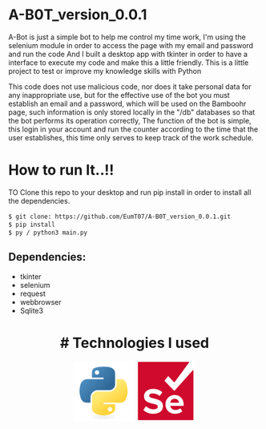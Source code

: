 # A-B0T_version_0.0.1
A-Bot is just a simple bot to help me control my time work, I'm using the selenium module in order to access the page with my email and password and run the code And I built a desktop app with tkinter in order to have a interface to execute my code and make this a little friendly.  This is a little project to test or improve my knowledge skills with Python

This code does not use malicious code, nor does it take personal data for any inappropriate use, but for the effective use of the bot you must establish an email and a password, which will be used on the Bamboohr page, such information is only stored locally in the "/db" databases so that the bot performs its operation correctly, The function of the bot is simple, this login in your account and run the counter according to the time that the user establishes, this time only serves to keep track of the work schedule.

<h1> How to run It..!! </h1>
TO Clone this repo to your desktop and run pip install in order to install all the dependencies.

```
$ git clone: https://github.com/EumT07/A-B0T_version_0.0.1.git
$ pip install 
$ py / python3 main.py
```
<h2>Dependencies:</h2>
 <ul>
   <li>tkinter</li>
   <li>selenium</li>
   <li>request</li>
   <li>webbrowser</li>
   <li>Sqlite3</li>
 </ul>

<h1 align="center"># Technologies I used </h2>

<div align="center">
<img width="120"  src="https://github.com/devicons/devicon/blob/master/icons/python/python-original.svg">
<img width="120"  src="https://github.com/devicons/devicon/blob/master/icons/selenium/selenium-original.svg">
</div>
 
